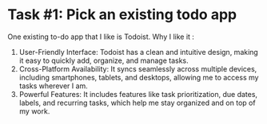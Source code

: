 # Task #1: Pick an existing todo app
One existing to-do app that I like is Todoist.
Why I like it : 
1. User-Friendly Interface: Todoist has a clean and intuitive design, making it easy to quickly add, organize, and manage tasks.
2. Cross-Platform Availability: It syncs seamlessly across multiple devices, including smartphones, tablets, and desktops, allowing me to access my tasks wherever I am.
3. Powerful Features: It includes features like task prioritization, due dates, labels, and recurring tasks, which help me stay organized and on top of my work.